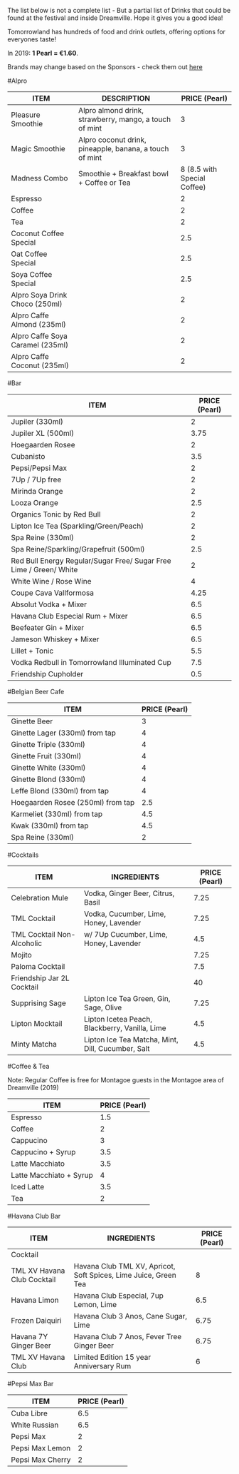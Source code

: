 The list below is not a complete list - But a partial list of Drinks that could be found at the festival and inside Dreamville. Hope it gives you a good idea!

Tomorrowland has hundreds of food and drink outlets, offering options for everyones taste!

In 2019: **1 Pearl = €1.60**. 

Brands may change based on the Sponsors - check them out [here](https://www.reddit.com/r/Tomorrowland/wiki/information/sponsors)

#Alpro

| ITEM                             | DESCRIPTION                                             | PRICE (Pearl)               |
|----------------------------------|---------------------------------------------------------|-----------------------------|
| Pleasure Smoothie                | Alpro almond drink, strawberry, mango, a touch of mint  | 3                           |
| Magic Smoothie                   | Alpro coconut drink, pineapple, banana, a touch of mint | 3                           |
| Madness Combo                    | Smoothie + Breakfast bowl + Coffee or Tea               | 8 (8.5 with Special Coffee) |
| Espresso                         |                                                         | 2                           |
| Coffee                           |                                                         | 2                           |
| Tea                              |                                                         | 2                           |
| Coconut Coffee Special           |                                                         | 2.5                         |
| Oat Coffee Special               |                                                         | 2.5                         |
| Soya Coffee Special              |                                                         | 2.5                         |
| Alpro Soya Drink Choco (250ml)   |                                                         | 2                           |
| Alpro Caffe Almond (235ml)       |                                                         | 2                           |
| Alpro Caffe Soya Caramel (235ml) |                                                         | 2                           |
| Alpro Caffe Coconut (235ml)      |                                                         | 2                           |

#Bar

| ITEM                                                               | PRICE (Pearl) |
|--------------------------------------------------------------------|---------------|
| Jupiler (330ml)                                                    | 2             |
| Jupiler XL (500ml)                                                 | 3.75          |
| Hoegaarden Rosee                                                   | 2             |
| Cubanisto                                                          | 3.5           |
| Pepsi/Pepsi Max                                                    | 2             |
| 7Up / 7Up free                                                     | 2             |
| Mirinda Orange                                                     | 2             |
| Looza Orange                                                       | 2.5           |
| Organics Tonic by Red Bull                                         | 2             |
| Lipton Ice Tea (Sparkling/Green/Peach)                             | 2             |
| Spa Reine (330ml)                                                  | 2             |
| Spa Reine/Sparkling/Grapefruit (500ml)                             | 2.5           |
| Red Bull Energy Regular/Sugar Free/ Sugar Free Lime / Green/ White | 2             |
| White Wine / Rose Wine                                             | 4             |
| Coupe Cava Vallformosa                                             | 4.25          |
| Absolut Vodka + Mixer                                              | 6.5           |
| Havana Club Especial Rum + Mixer                                   | 6.5           |
| Beefeater Gin + Mixer                                              | 6.5           |
| Jameson Whiskey + Mixer                                            | 6.5           |
| Lillet + Tonic                                                     | 5.5           |
| Vodka Redbull in Tomorrowland Illuminated Cup                      | 7.5           |
| Friendship Cupholder                                               | 0.5           |

#Belgian Beer Cafe

| ITEM                              | PRICE (Pearl) |
|-----------------------------------|---------------|
| Ginette Beer                      | 3             |
| Ginette Lager (330ml) from tap    | 4             |
| Ginette Triple (330ml)            | 4             |
| Ginette Fruit (330ml)             | 4             |
| Ginette White (330ml)             | 4             |
| Ginette Blond (330ml)             | 4             |
| Leffe Blond (330ml) from tap      | 4             |
| Hoegaarden Rosee (250ml) from tap | 2.5           |
| Karmeliet (330ml) from tap        | 4.5           |
| Kwak (330ml) from tap             | 4.5           |
| Spa Reine (330ml)                 | 2             |

#Cocktails

| ITEM                        | INGREDIENTS                                       | PRICE (Pearl) |
|-----------------------------|---------------------------------------------------|---------------|
| Celebration Mule            |  Vodka, Ginger Beer, Citrus, Basil                | 7.25          |
| TML Cocktail                | Vodka, Cucumber, Lime, Honey, Lavender            | 7.25          |
| TML Cocktail Non-Alcoholic  | w/ 7Up Cucumber, Lime, Honey, Lavender            | 4.5           |
| Mojito                      |                                                   | 7.25          |
| Paloma Cocktail             |                                                   | 7.5           |
| Friendship Jar 2L Cocktail  |                                                   | 40            |
| Supprising Sage             | Lipton Ice Tea Green, Gin, Sage, Olive            | 7.25          |
| Lipton Mocktail             | Lipton Icetea Peach, Blackberry, Vanilla, Lime    | 4.5           |
| Minty Matcha                | Lipton Ice Tea Matcha, Mint, Dill, Cucumber, Salt | 4.5           |

#Coffee & Tea 

Note: Regular Coffee is free for Montagoe guests in the Montagoe area of Dreamville (2019)

| ITEM                    | PRICE (Pearl) |
|-------------------------|---------------|
| Espresso                | 1.5           |
| Coffee                  | 2             |
| Cappucino               | 3             |
| Cappucino + Syrup       | 3.5           |
| Latte Macchiato         | 3.5           |
| Latte Macchiato + Syrup | 4             |
| Iced Latte              | 3.5           |
| Tea                     | 2             |

#Havana Club Bar

| ITEM                        | INGREDIENTS                                                     | PRICE (Pearl) |
|-----------------------------|-----------------------------------------------------------------|---------------|
| Cocktail                    |                                                                 |               |
| TML XV Havana Club Cocktail | Havana Club TML XV, Apricot, Soft Spices, Lime Juice, Green Tea | 8             |
| Havana Limon                | Havana Club Especial, 7up Lemon, Lime                           | 6.5           |
| Frozen Daiquiri             | Havana Club 3 Anos, Cane Sugar, Lime                            | 6.75          |
| Havana 7Y Ginger Beer       | Havana Club 7 Anos, Fever Tree Ginger Beer                      | 6.75          |
| TML XV Havana Club          | Limited Edition 15 year Anniversary Rum                         | 6             |

#Pepsi Max Bar

| ITEM             | PRICE (Pearl) |
|------------------|---------------|
| Cuba Libre       | 6.5           |
| White Russian    | 6.5           |
| Pepsi Max        | 2             |
| Pepsi Max Lemon  | 2             |
| Pepsi Max Cherry | 2             |